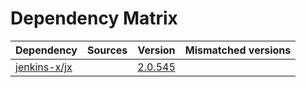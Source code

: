 # Dependency Matrix

Dependency | Sources | Version | Mismatched versions
---------- | ------- | ------- | -------------------
[jenkins-x/jx](https://github.com/jenkins-x/jx.git) |  | [2.0.545](https://github.com/jenkins-x/jx/releases/tag/v2.0.545) | 
